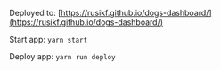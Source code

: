 Deployed to: [https://rusikf.github.io/dogs-dashboard/](https://rusikf.github.io/dogs-dashboard/)

Start app: `yarn start`

Deploy app: `yarn run deploy`
